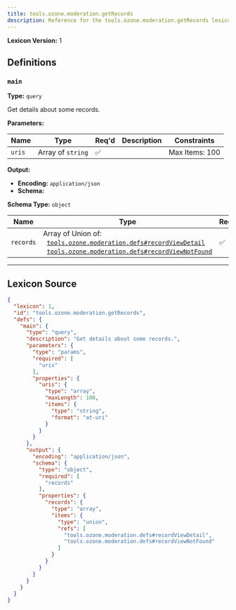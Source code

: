 ```yaml
---
title: tools.ozone.moderation.getRecords
description: Reference for the tools.ozone.moderation.getRecords lexicon
---
```

**Lexicon Version:** 1

## Definitions

<a name="main"></a>
### `main`

**Type:** `query`

Get details about some records.

**Parameters:**

| Name | Type | Req'd  | Description | Constraints |
|------|------|----------|-------------|-------------|
| `uris` | Array of `string` | ✅  |  | Max Items: 100 |
**Output:**

- **Encoding:** `application/json`
- **Schema:**

**Schema Type:** `object`

| Name | Type | Req'd  | Description | Constraints |
|------|------|----------|-------------|-------------|
| `records` | Array of Union of:<br/>&nbsp;&nbsp;[`tools.ozone.moderation.defs#recordViewDetail`](/lexicons/tools/ozone/moderation/tools-ozone-moderation-defs#recordviewdetail)<br/>&nbsp;&nbsp;[`tools.ozone.moderation.defs#recordViewNotFound`](/lexicons/tools/ozone/moderation/tools-ozone-moderation-defs#recordviewnotfound) | ✅  |  |  |

---

## Lexicon Source
```json
{
  "lexicon": 1,
  "id": "tools.ozone.moderation.getRecords",
  "defs": {
    "main": {
      "type": "query",
      "description": "Get details about some records.",
      "parameters": {
        "type": "params",
        "required": [
          "uris"
        ],
        "properties": {
          "uris": {
            "type": "array",
            "maxLength": 100,
            "items": {
              "type": "string",
              "format": "at-uri"
            }
          }
        }
      },
      "output": {
        "encoding": "application/json",
        "schema": {
          "type": "object",
          "required": [
            "records"
          ],
          "properties": {
            "records": {
              "type": "array",
              "items": {
                "type": "union",
                "refs": [
                  "tools.ozone.moderation.defs#recordViewDetail",
                  "tools.ozone.moderation.defs#recordViewNotFound"
                ]
              }
            }
          }
        }
      }
    }
  }
}
```
